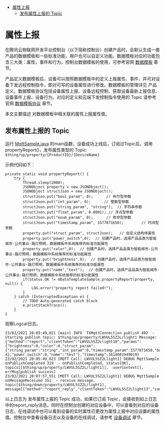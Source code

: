 * [属性上报](#属性上报)
  * [发布属性上报的 Topic ](#发布属性上报的-Topic)

# 属性上报

在腾讯云物联网开发平台控制台（以下简称控制台）创建产品时，会默认生成一套产品的数据模板和一些标准功能，用户也可以自定义功能。数据模板对应的功能包含三大类：属性，事件和行为。控制台数据模板的使用，可参考官网 [数据模板](https://cloud.tencent.com/document/product/1081/44921) 章节。

产品定义数据模板后，设备可以按照数据模板中的定义上报属性、事件，并可对设备下发远程控制指令，即对可写的设备属性进行修改。数据模板的管理详见 产品定义。数据模板协议包括设备属性上报、设备远程控制、获取设备最新上报信息、设备事件上报、设备行为。对应的定义和云端下发控制指令使用的 Topic 请参考官网 [数据模板协议](https://cloud.tencent.com/document/product/1081/34916) 章节。

本文主要描述 对数据模板中相关联的属性上报属性值。

## 发布属性上报的 Topic 

运行 [MqttSample.java](../src/test/java/MqttSample.java) 的main函数，设备成功上线后，订阅过Topic后，调用propertyReport()，发布属性类型的 Topic:
`$thing/up/property/{ProductID}/{DeviceName}`

示例代码如下：
```
private static void propertyReport() {
    try {
        Thread.sleep(2000);
        JSONObject property = new JSONObject();
        JSONObject structJson = new JSONObject();
        structJson.put("bool_param", 0);      // 布尔型参数
        structJson.put("int_param", 0);      // 整数型参数
        structJson.put("string_param", "string");  // 字符串参数
        structJson.put("float_param", 0.0001); // 浮点型参数
        structJson.put("enum_param", 0);      // 枚举型参数
        structJson.put("timestamp_param", 1577871650);        // 时间型参数
        property.put("struct_param", structJson);   // 自定义结构体属性
        property.put("power_switch",0);  // 创建产品时，选择产品品类为智能城市-公共事业-路灯照明，数据模板中系统推荐的标准功能属性
        property.put("color",0);  // 创建产品时，选择产品品类为智能城市-公共事业-路灯照明，数据模板中系统推荐的标准功能属性
        property.put("brightness",0);  // 创建产品时，选择产品品类为智能城市-公共事业-路灯照明，数据模板中系统推荐的标准功能属性
        property.put("name","test");  // 创建产品时，选择产品品类为智能城市-公共事业-路灯照明，数据模板中系统推荐的标准功能属性
        if(Status.OK != mDataTemplateSample.propertyReport(property, null)) {
            LOG.error("property report failed!");
        }
    } catch (InterruptedException e) {
        // TODO Auto-generated catch block
        e.printStackTrace();
    }
}
```

观察Logcat日志。
```
23/02/2021 20:05:49,021 [main] INFO  TXMqttConnection publish 492  - Starting publish topic: $thing/up/property/LWVUL5SZ2L/light1 Message: {"method":"report","clientToken":"LWVUL5SZ2Llight10","params":{"brightness":0,"color":0,"struct_param":{"string_param":"string","int_param":0,"timestamp_param":1577871650,"bool_param":0,"enum_param":0,"float_param":1.0E-4},"power_switch":0,"name":"test"},"timestamp":1614081949019}
23/02/2021 20:05:49,023 [MQTT Call: LWVUL5SZ2Llight1] DEBUG MqttSample onPublishCompleted 319  - onPublishCompleted, status[OK], topics[[$thing/up/property/LWVUL5SZ2L/light1]],  userContext[], errMsg[publish success]
23/02/2021 20:07:57,551 [MQTT Call: LWVUL5SZ2Llight1] DEBUG MqttSample onMessageReceived 351  - receive message, topic[$thing/down/property/LWVUL5SZ2L/light1], message[{"method":"report_reply","clientToken":"LWVUL5SZ2Llight13","code":0,"status":"success"}]
```
以上日志为 发布属性上报的 Topic 成功，如果已订阅 Topic，会接收到如上日志中的report_reply消息。同时在控制台创建的对应设备中，可以查看到对应的设备日志，在线调试中也可以看到设备的实时属性已更改为属性上报中对应设置的属性值。控制台中查看设备日志以及设备的在线调试，请参考 [设备调试](https://cloud.tencent.com/document/product/1081/34741) 章节。

